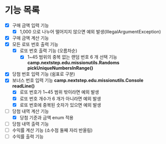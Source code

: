 # 기능 목록

- [X] 구매 금액 입력 기능
  - [X] 1,000 으로 나누어 떨어지지 않으면 예외 발생(IllegalArgumentException)
- [X] 구매 금액 계산 기능
- [X] 모든 로또 번호 출력 기능
  - [X] 로또 번호 출력 기능 (오름차순)
    - [X] 1~45 범위의 중복 없는 랜덤 번호 6 개 선택 기능
    **camp.nextstep.edu.missionutils.Randoms pickUniqueNumbersInRange()**
- [X] 당첨 번호 입력 기능 (쉼표로 구분)
- [X] 보너스 번호 입력 기능
**camp.nextstep.edu.missionutils.Console readLine()**
  - [X] 로또 번호가 1~45 범위 밖이라면 예외 발생
  - [X] 로또 번호 개수가 6 개가 아니라면 예외 발생
  - [X] 로또 번호에 중복된 숫자가 있으면 예외 발생
- [ ] 당첨 내역 계산 기능
  - [X] 당첨 기준과 금액 enum 적용
- [ ] 당첨 내역 출력 기능 
- [ ] 수익률 계산 기능 (소수점 둘째 자리 반올림)
- [ ] 수익률 출력 기능